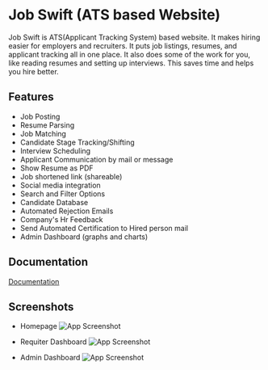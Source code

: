 # Job Swift (ATS based Website)

Job Swift is ATS(Applicant Tracking System) based website. It makes hiring easier for employers and recruiters. It puts job listings, resumes, and applicant tracking all in one place. It also does some of the work for you, like reading resumes and setting up interviews. This saves time and helps you hire better.
 
 ## Features

- Job Posting
- Resume Parsing
- Job Matching
- Candidate Stage Tracking/Shifting
- Interview Scheduling
- Applicant Communication by mail or message
- Show Resume as PDF
- Job shortened link (shareable)
- Social media integration
- Search and Filter Options
- Candidate Database
- Automated Rejection Emails
- Company's Hr Feedback
- Send Automated Certification to Hired person mail 
- Admin Dashboard (graphs and charts)

## Documentation

[Documentation](https://linktodocumentation)

## Screenshots
- Homepage 
![App Screenshot](https://i.ibb.co/w6PNjhK/Screenshot-2023-09-16-225838.png)

- Requiter Dashboard 
![App Screenshot](https://i.ibb.co/qCxr4Hs/Screenshot-2023-09-16-230133.png)

- Admin Dashboard 
![App Screenshot](https://i.ibb.co/SVKLwsZ/Screenshot-2023-09-16-230209.png)


